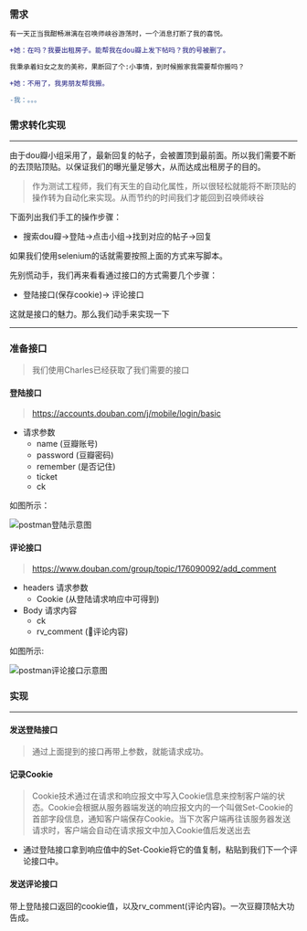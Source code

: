 ### 需求

```diff
有一天正当我酣畅淋漓在召唤师峡谷游荡时，一个消息打断了我的喜悦。

+她：在吗？我要出租房子。能帮我在dou瓣上发下帖吗？我的号被删了。

我秉承着妇女之友的美称，果断回了个:小事情，到时候搬家我需要帮你搬吗？

+她：不用了，我男朋友帮我搬。

-我：。。。

```

### 需求转化实现
---
由于dou瓣小组采用了，最新回复的帖子，会被置顶到最前面。所以我们需要不断的去顶贴顶贴。以保证我们的曝光量足够大，从而达成出租房子的目的。

> 作为测试工程师，我们有天生的自动化属性，所以很轻松就能将不断顶贴的操作转为自动化来实现。从而节约的时间我们才能回到召唤师峡谷

下面列出我们手工的操作步骤：

- 搜索dou瓣->登陆->点击小组->找到对应的帖子->回复

如果我们使用selenium的话就需要按照上面的方式来写脚本。

先别慌动手，我们再来看看通过接口的方式需要几个步骤：

- 登陆接口(保存cookie)-> 评论接口

这就是接口的魅力。那么我们动手来实现一下

--- 

### 准备接口

> 我们使用Charles已经获取了我们需要的接口

#### 登陆接口
> https://accounts.douban.com/j/mobile/login/basic
- 请求参数
    * name  (豆瓣账号)
    - password (豆瓣密码)
    - remember (是否记住)
    - ticket
    - ck

如图所示： 

![postman登陆示意图](https://s1.ax1x.com/2020/05/29/tKnUeJ.png)

#### 评论接口

> https://www.douban.com/group/topic/176090092/add_comment
- headers 请求参数
    - Cookie (从登陆请求响应中可得到)
- Body 请求内容
    - ck
    - rv_comment (评论内容)

如图所示:    

![postman评论接口示意图](https://s1.ax1x.com/2020/05/29/tKnaw9.png)
### 实现
--- 

#### 发送登陆接口

> 通过上面提到的接口再带上参数，就能请求成功。

#### 记录Cookie
> Cookie技术通过在请求和响应报文中写入Cookie信息来控制客户端的状态。Cookie会根据从服务器端发送的响应报文内的一个叫做Set-Cookie的首部字段信息，通知客户端保存Cookie。当下次客户端再往该服务器发送请求时，客户端会自动在请求报文中加入Cookie值后发送出去

- 通过登陆接口拿到响应值中的Set-Cookie将它的值复制，粘贴到我们下一个评论接口中。

#### 发送评论接口

带上登陆接口返回的cookie值，以及rv_comment(评论内容)。一次豆瓣顶帖大功告成。